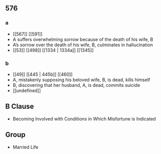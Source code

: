 ## 576
### a
- [[567]] [[591]] 
- A suffers overwhelming sorrow because of the death of his wife, B
- A’s sorrow over the death of his wife, B, culminates in hallucination
- [[53]] [[498]] [[1334 | 1334a]] [[1345]] 

### b
- [[49]] [[445 | 445b]] [[460]] 
- A, mistakenly supposing his beloved wife, B, is dead, kills himself
- B, discovering that her husband, A, is dead, commits suicide
- [[undefined]] 

## B Clause
- Becoming Involved with Conditions in Which Misfortune is Indicated

## Group
- Married Life

